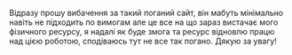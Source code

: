 Відразу прошу вибачення за такий поганий сайт, він мабуть мінімально навіть не підходить по вимогам але це все на що зараз вистачає мого фізичного ресурсу, я надалі як буде змога та ресурс відновлю працю над цією роботою, сподіваюсь тут не все так погано.
Дякую за увагу!
